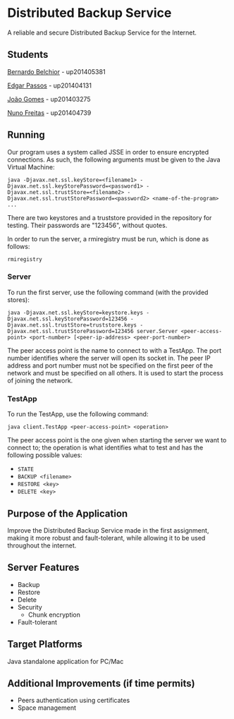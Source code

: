 # Distributed Backup Service
A reliable and secure Distributed Backup Service for the Internet.

## Students
[Bernardo Belchior](https://github.com/bernardobelchior1) - up201405381 

[Edgar Passos](https://github.com/edgarlpassos) - up201404131

[João Gomes](https://github.com/joaogomes04) - up201403275

[Nuno Freitas](https://github.com/nunofreitas96) - up201404739

## Running
Our program uses a system called JSSE in order to ensure encrypted connections.
As such, the following arguments must be given to the Java Virtual Machine:
```
java -Djavax.net.ssl.keyStore=<filename1> -Djavax.net.ssl.keyStorePassword=<password1> -Djavax.net.ssl.trustStore=<filename2> - Djavax.net.ssl.trustStorePassword=<password2> <name-of-the-program> ... 
```

There are two keystores and a truststore provided in the repository for testing.
Their passwords are "123456", without quotes.

In order to run the server, a rmiregistry must be run, which is done as follows:
```
rmiregistry
```

### Server

To run the first server, use the following command (with the provided stores):
```
java -Djavax.net.ssl.keyStore=keystore.keys -Djavax.net.ssl.keyStorePassword=123456 -Djavax.net.ssl.trustStore=truststore.keys -Djavax.net.ssl.trustStorePassword=123456 server.Server <peer-access-point> <port-number> [<peer-ip-address> <peer-port-number>
```
The peer access point is the name to connect to with a TestApp. The port number identifies where the server will open its socket in. 
The peer IP address and port number must not be specified on the first peer of the network and must be specified on all others. It is used to start the process of joining the network.

### TestApp

To run the TestApp, use the following command:
```
java client.TestApp <peer-access-point> <operation>
```
The peer access point is the one given when starting the server we want to connect to; the operation is what identifies what to test and has the following possible values:
* `STATE`
* `BACKUP <filename>`
* `RESTORE <key>`
* `DELETE <key>`

## Purpose of the Application 
Improve the Distributed Backup Service made in the first assignment, making it more robust and fault-tolerant, while allowing it to be used throughout the internet.

## Server Features 
* Backup 
* Restore
* Delete
* Security
  * Chunk encryption
* Fault-tolerant

## Target Platforms 
Java standalone application for PC/Mac

## Additional Improvements (if time permits)
* Peers authentication using certificates
* Space management

